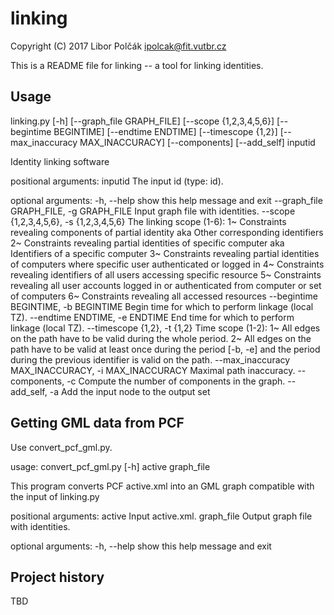 # linking

Copyright (C) 2017 Libor Polčák <ipolcak@fit.vutbr.cz>

This is a README file for linking -- a tool for linking identities.

Usage
-----

linking.py [-h] [--graph_file GRAPH_FILE] [--scope {1,2,3,4,5,6}]
                  [--begintime BEGINTIME] [--endtime ENDTIME]
                  [--timescope {1,2}] [--max_inaccuracy MAX_INACCURACY]
                  [--components] [--add_self]
                  inputid

Identity linking software

positional arguments:
  inputid               The input id (type: id).

optional arguments:
  -h, --help            show this help message and exit
  --graph_file GRAPH_FILE, -g GRAPH_FILE
                        Input graph file with identities.
  --scope {1,2,3,4,5,6}, -s {1,2,3,4,5,6}
                        The linking scope (1-6): 1~ Constraints revealing
                        components of partial identity aka Other corresponding
                        identifiers 2~ Constraints revealing partial
                        identities of specific computer aka Identifiers of a
                        specific computer 3~ Constraints revealing partial
                        identities of computers where specific user
                        authenticated or logged in 4~ Constraints revealing
                        identifiers of all users accessing specific resource
                        5~ Constraints revealing all user accounts logged in
                        or authenticated from computer or set of computers 6~
                        Constraints revealing all accessed resources
  --begintime BEGINTIME, -b BEGINTIME
                        Begin time for which to perform linkage (local TZ).
  --endtime ENDTIME, -e ENDTIME
                        End time for which to perform linkage (local TZ).
  --timescope {1,2}, -t {1,2}
                        Time scope (1-2): 1~ All edges on the path have to be
                        valid during the whole period. 2~ All edges on the
                        path have to be valid at least once during the period
                        [-b, -e] and the period during the previous identifier
                        is valid on the path.
  --max_inaccuracy MAX_INACCURACY, -i MAX_INACCURACY
                        Maximal path inaccuracy.
  --components, -c      Compute the number of components in the graph.
  --add_self, -a        Add the input node to the output set



Getting GML data from PCF
-------------------------

Use convert_pcf_gml.py.

usage: convert_pcf_gml.py [-h] active graph_file

This program converts PCF active.xml into an GML graph compatible with the
input of linking.py

positional arguments:
  active      Input active.xml.
  graph_file  Output graph file with identities.

optional arguments:
  -h, --help  show this help message and exit


Project history
---------------

TBD

